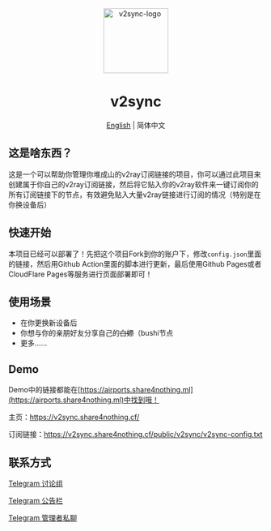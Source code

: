 <div align="center">
<img src='https://cdn.jsdelivr.net/gh/ShiroNekoWorks/v2sync@master/assets/favicon.png' width='128px' title='v2sync-logo'></img><br>

# v2sync

[English](https://github.com/v2sync/v2sync/blob/master/README.md) | 简体中文
</div>

## 这是啥东西？

这是一个可以帮助你管理你堆成山的v2ray订阅链接的项目，你可以通过此项目来创建属于你自己的v2ray订阅链接，然后将它贴入你的v2ray软件来一键订阅你的所有订阅链接下的节点，有效避免贴入大量v2ray链接进行订阅的情况（特别是在你换设备后）

## 快速开始

本项目已经可以部署了！先把这个项目Fork到你的账户下，修改`config.json`里面的链接，然后用Github Action里面的脚本进行更新，最后使用Github Pages或者CloudFlare Pages等服务进行页面部署即可！

## 使用场景

- 在你更换新设备后
- 你想与你的亲朋好友分享自己的~~白嫖~~（bushi节点
- 更多……

## Demo

Demo中的链接都能在[https://airports.share4nothing.ml](https://airports.share4nothing.ml)中找到哦！

主页：https://v2sync.share4nothing.cf/

订阅链接：https://v2sync.share4nothing.cf/public/v2sync/v2sync-config.txt

## 联系方式

[Telegram 讨论组](https://t.me/v2sync_discussion)

[Telegram 公告栏](https://t.me/v2sync_announcement)

[Telegram 管理者私聊](https://t.me/ShiroNekoWorks)